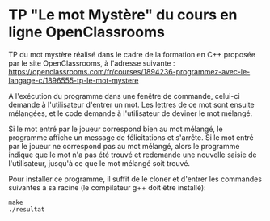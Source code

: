 # TP "Le mot Mystère" du cours en ligne OpenClassrooms

TP du mot mystère réalisé dans le cadre de la formation en C++ proposée par le
site OpenClassrooms, à l'adresse suivante : https://openclassrooms.com/fr/courses/1894236-programmez-avec-le-langage-c/1896555-tp-le-mot-mystere

A l'exécution du programme dans une fenêtre de commande, celui-ci demande à l'utilisateur
d'entrer un mot. Les lettres de ce mot sont ensuite mélangées, et le code demande à
l'utilisateur de deviner le mot mélangé.

Si le mot entré par le joueur correspond
bien au mot mélangé, le programme affiche un message de félicitations et s'arrête.
Si le mot entré par le joueur ne correspond pas au mot mélangé, alors le programme
indique que le mot n'a pas été trouvé et redemande une nouvelle saisie de l'utilisateur,
jusqu'à ce que le mot mélangé soit trouvé.

Pour installer ce programme, il suffit de le cloner et d'entrer les commandes suivantes
à sa racine (le compilateur g++ doit être installé):
```
make
./resultat
```
